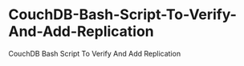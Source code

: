 # CouchDB-Bash-Script-To-Verify-And-Add-Replication
CouchDB Bash Script To Verify And Add Replication
